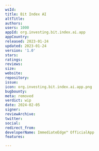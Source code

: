 ```yaml
---
wsId: 
title: Bit Index AI
altTitle: 
authors: 
users: 1000
appId: org.investing.bit.index.ai.app
appCountry: 
released: 2023-01-24
updated: 2023-01-24
version: '1.0'
stars: 
ratings: 
reviews: 
size: 
website: 
repository: 
issue: 
icon: org.investing.bit.index.ai.app.png
bugbounty: 
meta: removed
verdict: wip
date: 2024-02-05
signer: 
reviewArchive: 
twitter: 
social: 
redirect_from: 
developerName: ImmediateEdge™ OfficialApp
features: 

---
```


